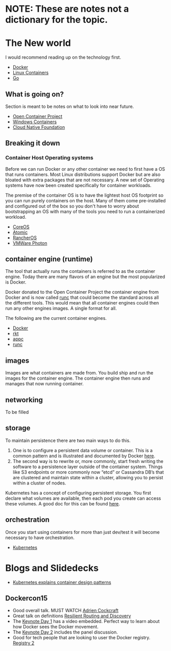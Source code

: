 **<h1>NOTE: These are notes not a dictionary for the topic.</h1>**

# The New world
I would recommend reading up on the technology first.
* [Docker](http://docs.docker.com/index.html)
* [Linux Containers](https://linuxcontainers.org)
* [Go](https://golang.org)


## What is going on?
Section is meant to be notes on what to look into near future.
* [Open Container Project](http://www.opencontainers.org)
* [Windows Containers](http://blogs.technet.com/b/server-cloud/archive/2015/04/08/microsoft-announces-new-container-technologies-for-the-next-generation-cloud.aspx)
* [Cloud Native Foundation](http://www.linuxfoundation.org/news-media/announcements/2015/07/new-cloud-native-computing-foundation-drive-alignment-among)


## Breaking it down

### Container Host Operating systems

Before we can run Docker or any other container we need to first have a OS that runs containers. Most Linux distributions support Docker but are also bloated with extra packages that are not necessary. A new set of Operating systems have now been created specifically for container workloads.


The premise of the container OS is to have the lightest host OS footprint so you can run purely containers on the host. Many of them come pre-installed and configured out of the box so you don't have to worry about bootstrapping an OS with many of the tools you need to run a containerized workload.

* [CoreOS](https://coreos.com)
* [Atomic](http://www.projectatomic.io)
* [RancherOS](https://github.com/rancher/os)
* [VMWare Photon](https://github.com/vmware/photon)


## container engine (runtime)

The tool that actually runs the containers is referred to as the container engine. Today there are many flavors of an engine but the most popularized is Docker.

Docker donated to the Open Container Project the container engine from Docker and is now called [runc](https://github.com/opencontainers/runc) that could become the standard across all the different tools. This would mean that all container engines could then run any other engines images. A single format for all.

 The following are the current container engines.

* [Docker](https://www.docker.com/)
* [rkt](https://github.com/coreos/rkt)
* [appc](https://github.com/appc/spec)
* [runc](https://github.com/opencontainers/runc)

## images
Images are what containers are made from. You build ship and run the images for the container engine. The container engine then runs and manages that now running container.

## networking
To be filled

## storage
To maintain persistence there are two main ways to do this.

1. One is to configure a persistent data volume or container. This is a common pattern and is illustrated and documented by Docker [here](https://docs.docker.com/userguide/dockervolumes/).
2. The second way is to rewrite or, more commonly, start fresh writing the software to a persistence layer outside of the container system. Things like S3 endpoints or more commonly now “etcd” or Cassandra DB’s that are clustered and maintain state within a cluster, allowing you to persist within a cluster of nodes.

Kubernetes has a concept of configuring persistent storage. You first declare what volumes are available, then each pod you create can access these volumes. A good doc for this can be found [here](http://kubernetes.io/v1.0/examples/mysql-wordpress-pd/README.html ).


## orchestration
Once you start using containers for more than just dev/test it will become necessary to have orchestration.

* [Kubernetes](http://kubernetes.io)


# Blogs and Slidedecks
* [Kubernetes explains container design patterns](http://blog.kubernetes.io/2015/06/the-distributed-system-toolkit-patterns.html)


## Dockercon15
* Good overall talk. MUST WATCH [Adrien Cockcraft](https://www.youtube.com/watch?v=zDuTIZBh5_Q&list=PLkA60AVN3hh94tm0_6_rGxamkuHOLr30l&index=12)
* Great talk on definitions [Resilient Routing and Discovery](https://www.youtube.com/watch?v=ZDeAEZHby_A&list=PLkA60AVN3hh94tm0_6_rGxamkuHOLr30l&index=15)
* The [Keynote Day 1](http://www.slideshare.net/Docker/dockercon-sf-2015-keynote-day-1) has a video embedded. Perfect way to learn about how Docker sees the Docker movement.
* The [Keynote Day 2](http://www.slideshare.net/Docker/dockercon-15-keynote-day-2) includes the panel discussion.
* Good for tech people that are looking to user the Docker registry. [Registry 2](http://www.slideshare.net/Docker/docker-registry-v2)
